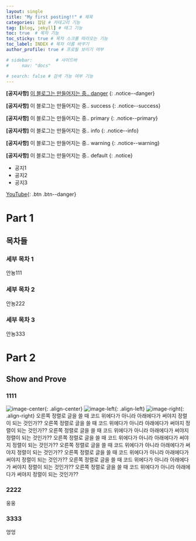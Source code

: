 ```yaml
---
layout: single
title: "My first posting!!" # 제목
categories: 잡담 # 카테고리 기능
tag: [blog, jekyll] # 태그 기능
toc: true  # 목차 기능
toc_sticky: true # 목차 스크롤 따라오는 기능
toc_label: INDEX # 목차 이름 바꾸기
author_profile: true # 프로필 보이기 여부

# sidebar:         # 사이드바
#     nav: "docs"

# search: false # 검색 가능 여부 기능
---
```


<!-- 베너형식 공지사항 -->
**[공지사항]** [이 블로그는 만들어지는 중.. danger](https://kingmandooo.github.io/minimal-mistakes/docs/quick-start-guide/)
{: .notice--danger}  

**[공지사항]** 이 블로그는 만들어지는 중.. success
{: .notice--success}  

**[공지사항]** 이 블로그는 만들어지는 중.. primary
{: .notice--primary}  

**[공지사항]** 이 블로그는 만들어지는 중.. info
{: .notice--info}  

**[공지사항]** 이 블로그는 만들어지는 중.. warning
{: .notice--warning}  

**[공지사항]** 이 블로그는 만들어지는 중.. default
{: .notice}

<!-- div로 감싸서 리스트로 만든 공지 -->
<div class="notice--success">  
    <ul>
        <li>공지1</li>
        <li>공지2</li>
        <li>공지3</li>
    </ul> 
</div>

<!-- [Text](#link){: .btn .btn--danger}   버튼 추가하기 링크 칸에 링크 써놓기 -->
[YouTube](https://youtube.com){: .btn .btn--danger}

# Part 1

## 목차들

### 세부 목차 1

안뇽111

### 세부 목차 2

안뇽222

### 세부 목차 3

안뇽333

# Part 2

## Show and Prove

### 1111
![image-center](/assets/images/kingmandooo.png){: .align-center}
![image-left](/assets/images/kingmandooo.png){: .align-left}
![image-right](/assets/images/kingmandooo.png){: .align-right}
오른쪽 정렬로 글을 쓸 때 코드 위에다가 아니라 아래에다가 써야지 정렬이 되는 것인가??
오른쪽 정렬로 글을 쓸 때 코드 위에다가 아니라 아래에다가 써야지 정렬이 되는 것인가??
오른쪽 정렬로 글을 쓸 때 코드 위에다가 아니라 아래에다가 써야지 정렬이 되는 것인가??
오른쪽 정렬로 글을 쓸 때 코드 위에다가 아니라 아래에다가 써야지 정렬이 되는 것인가??
오른쪽 정렬로 글을 쓸 때 코드 위에다가 아니라 아래에다가 써야지 정렬이 되는 것인가??
오른쪽 정렬로 글을 쓸 때 코드 위에다가 아니라 아래에다가 써야지 정렬이 되는 것인가??
오른쪽 정렬로 글을 쓸 때 코드 위에다가 아니라 아래에다가 써야지 정렬이 되는 것인가??
오른쪽 정렬로 글을 쓸 때 코드 위에다가 아니라 아래에다가 써야지 정렬이 되는 것인가??



### 2222 

웅웅

### 3333

엉엉